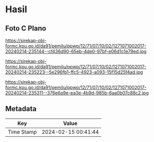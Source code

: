 # Hasil

## Foto C Plano

https://sirekap-obj-formc.kpu.go.id/da91/pemilu/ppwp/12/71/07/10/02/1271071002017-20240214-235144--cf436d90-65eb-4de0-97bf-e06d1c1e79ed.jpg

https://sirekap-obj-formc.kpu.go.id/da91/pemilu/ppwp/12/71/07/10/02/1271071002017-20240214-235223--5e296fb1-ffc5-4923-a093-15f15d25f4ad.jpg

https://sirekap-obj-formc.kpu.go.id/da91/pemilu/ppwp/12/71/07/10/02/1271071002017-20240214-235311--376e6a9e-ea3e-4b9d-985b-6aa0b07c88c2.jpg


## Metadata

| Key        | Value               |
| ---------- | ------------------- |
| Time Stamp | 2024-02-15 00:41:44 |



